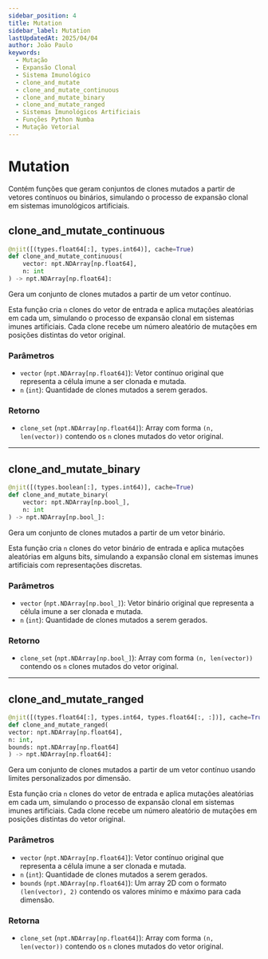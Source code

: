 ```yaml
---
sidebar_position: 4
title: Mutation
sidebar_label: Mutation
lastUpdatedAt: 2025/04/04
author: João Paulo
keywords:
  - Mutação
  - Expansão Clonal
  - Sistema Imunológico
  - clone_and_mutate
  - clone_and_mutate_continuous
  - clone_and_mutate_binary
  - clone_and_mutate_ranged
  - Sistemas Imunológicos Artificiais
  - Funções Python Numba
  - Mutação Vetorial
---
```


# Mutation

Contém funções que geram conjuntos de clones mutados a partir de vetores contínuos ou binários, simulando o processo de expansão clonal em sistemas imunológicos artificiais.

## clone_and_mutate_continuous

```python
@njit([(types.float64[:], types.int64)], cache=True)
def clone_and_mutate_continuous(
    vector: npt.NDArray[np.float64],
    n: int
) -> npt.NDArray[np.float64]:
```

Gera um conjunto de clones mutados a partir de um vetor contínuo.

Esta função cria `n` clones do vetor de entrada e aplica mutações aleatórias em cada um, simulando o processo de expansão clonal em sistemas imunes artificiais. Cada clone recebe um número aleatório de mutações em posições distintas do vetor original.

### Parâmetros

* `vector` (`npt.NDArray[np.float64]`): Vetor contínuo original que representa a célula imune a ser clonada e mutada.
* `n` (`int`): Quantidade de clones mutados a serem gerados.

### Retorno

* `clone_set` (`npt.NDArray[np.float64]`): Array com forma `(n, len(vector))` contendo os `n` clones mutados do vetor original.

---

## clone_and_mutate_binary

```python
@njit([(types.boolean[:], types.int64)], cache=True)
def clone_and_mutate_binary(
    vector: npt.NDArray[np.bool_],
    n: int
) -> npt.NDArray[np.bool_]:
```

Gera um conjunto de clones mutados a partir de um vetor binário.

Esta função cria `n` clones do vetor binário de entrada e aplica mutações aleatórias em alguns bits, simulando a expansão clonal em sistemas imunes artificiais com representações discretas.

### Parâmetros

* `vector` (`npt.NDArray[np.bool_]`): Vetor binário original que representa a célula imune a ser clonada e mutada.
* `n` (`int`): Quantidade de clones mutados a serem gerados.

### Retorno

* `clone_set` (`npt.NDArray[np.bool_]`): Array com forma `(n, len(vector))` contendo os `n` clones mutados do vetor original.


---

## clone_and_mutate_ranged

```python
@njit([(types.float64[:], types.int64, types.float64[:, :])], cache=True)
def clone_and_mutate_ranged(
vector: npt.NDArray[np.float64],
n: int,
bounds: npt.NDArray[np.float64]
) -> npt.NDArray[np.float64]:
```

Gera um conjunto de clones mutados a partir de um vetor contínuo usando limites personalizados por dimensão.

Esta função cria `n` clones do vetor de entrada e aplica mutações aleatórias em cada um, simulando o processo de expansão clonal em sistemas imunes artificiais. Cada clone recebe um número aleatório de mutações em posições distintas do vetor original.

### Parâmetros

* `vector` (`npt.NDArray[np.float64]`): Vetor contínuo original que representa a célula imune a ser clonada e mutada.
* `n` (`int`): Quantidade de clones mutados a serem gerados.
* `bounds` (`npt.NDArray[np.float64]`): Um array 2D com o formato `(len(vector), 2)` contendo os valores mínimo e máximo para cada dimensão.

### Retorna

* `clone_set` (`npt.NDArray[np.float64]`): Array com forma `(n, len(vector))` contendo os `n` clones mutados do vetor original.
